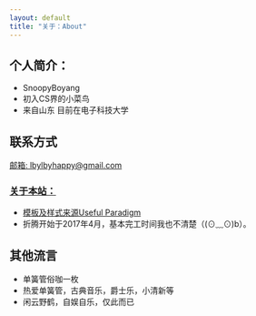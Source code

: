 ```yaml
---
layout: default
title: "关于：About"
---
```


## 个人简介：

* SnoopyBoyang
* 初入CS界的小菜鸟
* 来自山东 目前在电子科技大学

## 联系方式

<p class="contact">
 <a href="https://github.com/SnoopyBoyang" title="Github联系我">
邮箱: lbylbyhappy@gmail.com 
</p>

### 关于本站：

* 模板及样式来源[Useful Paradigm](http://usefulparadigm.com/)
* 折腾开始于2017年4月，基本完工时间我也不清楚（(⊙﹏⊙)b）。

## 其他流言
* 单簧管俗咖一枚
* 热爱单簧管，古典音乐，爵士乐，小清新等
* 闲云野鹤，自娱自乐，仅此而已